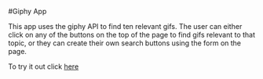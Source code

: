 #Giphy App

This app uses the giphy API to find ten relevant gifs. The user can either click on any of the buttons on the top of the page to find gifs relevant to that topic, or they can create their own search buttons using the form on the page. 

To try it out click [here](https://colesantiago.github.io/giphy-api/)